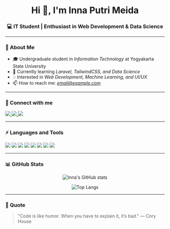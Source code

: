 <h1 align="center">Hi 👋, I'm Inna Putri Meida</h1>
<h3 align="center">💻 IT Student | Enthusiast in Web Development & Data Science</h3>

---

### 🌸 About Me
- 🎓 Undergraduate student in *Information Technology* at Yogyakarta State University  
- 🌱 Currently learning *Laravel, TailwindCSS, and Data Science*  
- 💡 Interested in *Web Development, Machine Learning, and UI/UX*  
- 📫 How to reach me: *[email@example.com](mailto:email@example.com)*  

---

### 🔗 Connect with me
<p>
  <a href="https://www.linkedin.com/in/innaputri29" target="_blank">
    <img src="https://img.shields.io/badge/LinkedIn-0A66C2?style=for-the-badge&logo=linkedin&logoColor=white"/>
  </a>
  <a href="https://instagram.com/innaputri29" target="_blank">
    <img src="https://img.shields.io/badge/Instagram-E4405F?style=for-the-badge&logo=instagram&logoColor=white"/>
  </a>
  <a href="mailto:email@example.com" target="_blank">
    <img src="https://img.shields.io/badge/Gmail-D14836?style=for-the-badge&logo=gmail&logoColor=white"/>
  </a>
</p>

---

### ⚡ Languages and Tools
<p>
  <img src="https://img.shields.io/badge/Python-3776AB?style=for-the-badge&logo=python&logoColor=white"/>
  <img src="https://img.shields.io/badge/Java-ED8B00?style=for-the-badge&logo=openjdk&logoColor=white"/>
  <img src="https://img.shields.io/badge/PHP-777BB4?style=for-the-badge&logo=php&logoColor=white"/>
  <img src="https://img.shields.io/badge/Laravel-FF2D20?style=for-the-badge&logo=laravel&logoColor=white"/>
  <img src="https://img.shields.io/badge/TailwindCSS-38B2AC?style=for-the-badge&logo=tailwind-css&logoColor=white"/>
  <img src="https://img.shields.io/badge/Bootstrap-7952B3?style=for-the-badge&logo=bootstrap&logoColor=white"/>
  <img src="https://img.shields.io/badge/MySQL-005C84?style=for-the-badge&logo=mysql&logoColor=white"/>
  <img src="https://img.shields.io/badge/Git-F05032?style=for-the-badge&logo=git&logoColor=white"/>
</p>

---

### 📊 GitHub Stats
<p align="center">
  <img src="https://github-readme-stats.vercel.app/api?username=InnaPutri29&show_icons=true&theme=tokyonight" alt="Inna's GitHub stats"/>
</p>

<p align="center">
  <img src="https://github-readme-stats.vercel.app/api/top-langs/?username=InnaPutri29&layout=compact&theme=tokyonight" alt="Top Langs"/>
</p>

---

### 🌱 Quote
> "Code is like humor. When you have to explain it, it’s bad." — Cory House
